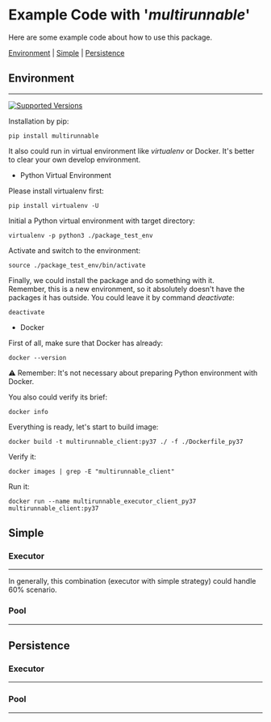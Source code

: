 # Example Code with '_multirunnable_'

Here are some example code about how to use this package.

[Environment](#environment) | [Simple](#simple) | [Persistence](#persistence)

## Environment
<hr>

[![Supported Versions](https://img.shields.io/pypi/pyversions/multirunnable.svg)](https://pypi.org/project/multirunnable)

Installation by pip:

    pip install multirunnable

It also could run in virtual environment like _virtualenv_ or Docker. 
It's better to clear your own develop environment.

* Python Virtual Environment

Please install virtualenv first:

    pip install virtualenv -U

Initial a Python virtual environment with target directory:

    virtualenv -p python3 ./package_test_env

Activate and switch to the environment:

    source ./package_test_env/bin/activate

Finally, we could install the package and do something with it. <br>
Remember, this is a new environment, so it absolutely doesn't have the packages it has outside.
You could leave it by command _deactivate_:

    deactivate


* Docker

First of all, make sure that Docker has already:

    docker --version

⚠️ Remember: It's not necessary about preparing Python environment with Docker.

You also could verify its brief:

    docker info

Everything is ready, let's start to build image:

    docker build -t multirunnable_client:py37 ./ -f ./Dockerfile_py37

Verify it:

    docker images | grep -E "multirunnable_client"

Run it:

    docker run --name multirunnable_executor_client_py37 multirunnable_client:py37


## Simple
### Executor
<hr>

In generally, this combination (executor with simple strategy) could handle 60% scenario.

### Pool
<hr>


## Persistence
### Executor
<hr>


### Pool
<hr>

